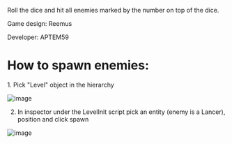 Roll the dice and hit all enemies marked by the number on top of the dice.

Game design: Reemus

Developer: APTEM59

<h1>How to spawn enemies:</h1>
1. Pick "Level" object in the hierarchy

![image](https://github.com/user-attachments/assets/7dfdfcd2-e93d-4cfb-b795-52c9f0f298ee)

2. In inspector under the LevelInit script pick an entity (enemy is a Lancer), position and click spawn

![image](https://github.com/user-attachments/assets/d7df94f3-56f3-4c58-9197-9e82161c38bb)

